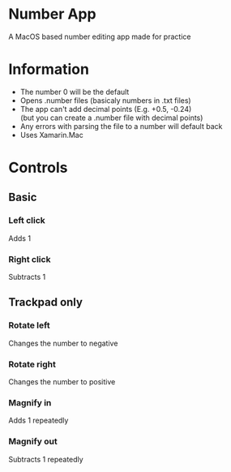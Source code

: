 # Number App
A MacOS based number editing app made for practice
# Information
- The number 0 will be the default
- Opens .number files (basicaly numbers in .txt files)
- The app can't add decimal points (E.g. +0.5, -0.24)   
(but you can create a .number file with decimal points)
- Any errors with parsing the file to a number will default back
- Uses Xamarin.Mac
# Controls
## Basic
### Left click
Adds 1
### Right click
Subtracts 1
## Trackpad only
### Rotate left
Changes the number to negative
### Rotate right
Changes the number to positive
### Magnify in
Adds 1 repeatedly
### Magnify out
Subtracts 1 repeatedly
